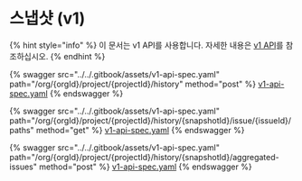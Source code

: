 # 스냅샷 (v1)

{% hint style="info" %}
이 문서는 v1 API를 사용합니다. 자세한 내용은 [v1 API](../v1-api.md)를 참조하십시오.
{% endhint %}

{% swagger src="../../.gitbook/assets/v1-api-spec.yaml" path="/org/{orgId}/project/{projectId}/history" method="post" %}
[v1-api-spec.yaml](../../.gitbook/assets/v1-api-spec.yaml)
{% endswagger %}

{% swagger src="../../.gitbook/assets/v1-api-spec.yaml" path="/org/{orgId}/project/{projectId}/history/{snapshotId}/issue/{issueId}/paths" method="get" %}
[v1-api-spec.yaml](../../.gitbook/assets/v1-api-spec.yaml)
{% endswagger %}

{% swagger src="../../.gitbook/assets/v1-api-spec.yaml" path="/org/{orgId}/project/{projectId}/history/{snapshotId}/aggregated-issues" method="post" %}
[v1-api-spec.yaml](../../.gitbook/assets/v1-api-spec.yaml)
{% endswagger %}
